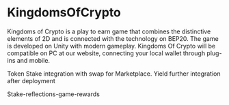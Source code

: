 # KingdomsOfCrypto
Kingdoms of Crypto is a play to earn game that combines the distinctive elements of 2D and is connected with the technology on BEP20. The game is developed on Unity with modern gameplay. Kingdoms Of Crypto will be compatible on PC at our website, connecting your local wallet through plug-ins and mobile.

Token
Stake integration with swap for Marketplace. Yield further integration after deployment

Stake-reflections-game-rewards
